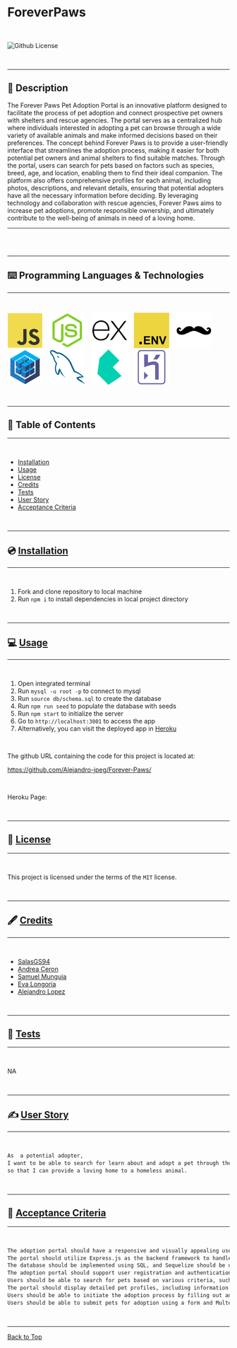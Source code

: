 # ForeverPaws

</br>

![Github License](https://img.shields.io/badge/license-MIT-blue.svg)

</br>

---

##   📝 Description

The Forever Paws Pet Adoption Portal is an innovative platform designed to facilitate the process of pet adoption and connect prospective pet owners with shelters and rescue agencies. 
The portal serves as a centralized hub where individuals interested in adopting a pet can browse through a wide variety of available animals and make informed decisions based on their preferences. 
The concept behind Forever Paws is to provide a user-friendly interface that streamlines the adoption process, making it easier for both potential pet owners and animal shelters to find suitable matches. 
Through the portal, users can search for pets based on factors such as species, breed, age, and location, enabling them to find their ideal companion. 
The platform also offers comprehensive profiles for each animal, including photos, descriptions, and relevant details, ensuring that potential adopters have all the necessary information before deciding. 
By leveraging technology and collaboration with rescue agencies, Forever Paws aims to increase pet adoptions, promote responsible ownership, and ultimately contribute to the well-being of animals in need of a loving home.


---

</br>



</br>

---


##   ⌨️ Programming Languages & Technologies
---

</br>

<div style="display: inline_block">

[![JavaScript](./assets/javascript.svg)](https://devdocs.io/javascript/)
&nbsp;&nbsp;
[![NodeJS](./assets/nodejs.svg)](https://nodejs.org/en/docs)
&nbsp;&nbsp;
[![ExpressJS](./assets/expressjs.svg)](https://expressjs.com/en/4x/api.html)
&nbsp;&nbsp;
[![.ENV](./assets/dotenv.svg)](https://www.npmjs.com/package/dotenv)
&nbsp;&nbsp;
[![HandlebarsJS](./assets/handlebars.svg)](https://www.npmjs.com/package/handlebars)
&nbsp;&nbsp;
[![Sequelize](./assets/sequelize.svg)](https://sequelize.org/api/v6/identifiers)
&nbsp;&nbsp;
[![MySQL](./assets/mysql.svg)](https://dev.mysql.com/doc/)
&nbsp;&nbsp;
[![Bulma](./assets/bulma.svg)](https://bulma.io/documentation/)
&nbsp;&nbsp;
[![Heroku](./assets/heroku.svg)](https://devcenter.heroku.com/categories/reference)

</div>

</br>


---

## 📑 Table of Contents

---

</br>

- [Installation](#💿-installation)
- [Usage](#💻-usage)
- [License](#🔏-license)
- [Credits](#🖋️-credits)
- [Tests](#🧪-tests)
- [User Story](#✍️-user-story)
- [Acceptance Criteria](#👏-acceptance-criteria)


</br>


---

##  💿 [Installation](#📑-table-of-contents)

---

</br>

1. Fork and clone repository to local machine 
2. Run `npm i` to install dependencies in local project directory



</br>


---

##   💻 [Usage](#📑-table-of-contents)

---

</br>

1. Open integrated terminal
2. Run `mysql -u root -p` to connect to mysql
3. Run `source db/schema.sql` to create the database
3. Run `npm run seed` to populate the database with seeds
4. Run `npm start` to initialize the server
5. Go to `http://localhost:3001` to access the app
6. Alternatively, you can visit the deployed app in [Heroku](https://devdocs.io/javascript/)


</br>

The github URL containing the code for this project is located at:

https://github.com/Alejandro-jpeg/Forever-Paws/

</br>


Heroku Page:



</br>


---

##  🔏 [License](#📑-table-of-contents)

---

</br>


 This project is licensed under the terms of the `MIT` license. 


</br>


---

## 🖋️ [Credits](#📑-table-of-contents)

---

</br>

- [SalasGS94](https://github.com/SalasGS94)
- [Andrea Ceron](https://github.com/aceron2205)
- [Samuel Munguia](https://github.com/samuel-6)
- [Eva Longoria](https://github.com/Maelikah/)
- [Alejandro Lopez](https://github.com/Alejandro-jpeg/)


</br>


---

##   🧪 [Tests](#📑-table-of-contents)

---

</br>



NA


</br>


---

## ✍️ [User Story](#📑-table-of-contents)

---

</br>

```md
As  a potential adopter, 
I want to be able to search for learn about and adopt a pet through the Forever Paws adoption portal, 
so that I can provide a loving home to a homeless animal.
```


</br>

---

## 👏 [Acceptance Criteria](#📑-table-of-contents)

---

</br>


```md
The adoption portal should have a responsive and visually appealing user interface, implemented using Handlebars for efficient front-end rendering.
The portal should utilize Express.js as the backend framework to handle routing and API requests.
The database should be implemented using SQL, and Sequelize should be used as the ORM (Object-Relational Mapping) tool for data modeling and querying.
The adoption portal should support user registration and authentication to ensure secure access to adoption-related functionalities.
Users should be able to search for pets based on various criteria, such as pet type, breed, age range, and location.
The portal should display detailed pet profiles, including information such as name, breed, gender, age, description, and photos.
Users should be able to initiate the adoption process by filling out an adoption application form.
Users should be able to submit pets for adoption using a form and Multer for photo handling.
```

</br>


---

[Back to Top](#foreverpaws)




